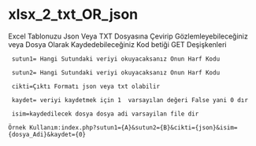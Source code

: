 # xlsx_2_txt_OR_json
Excel Tablonuzu  Json Veya TXT Dosyasına Çevirip Gözlemleyebileceğiniz veya Dosya Olarak Kaydedebileceğiniz Kod betiği
    GET Deşişkenleri

     sutun1= Hangi Sutundaki veriyi okuyacaksanız Onun Harf Kodu

     sutun2= Hangi Sutundaki veriyi okuyacaksanız Onun Harf Kodu

     cikti=Çıktı Formatı json veya txt olabilir

     kaydet= veriyi kaydetmek için 1  varsayılan değeri False yani 0 dır

     isim=kaydedilecek dosya dosya adi varsayilan file dir

    Örnek Kullanım:index.php?sutun1={A}&sutun2={B}&cikti={json}&isim={dosya_Adi}&kaydet={0}
